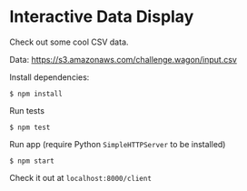 # Interactive Data Display

Check out some cool CSV data.

Data: https://s3.amazonaws.com/challenge.wagon/input.csv

Install dependencies:

```
$ npm install
```

Run tests

```
$ npm test
```

Run app (require Python `SimpleHTTPServer` to be installed)

```
$ npm start
```

Check it out at `localhost:8000/client`
